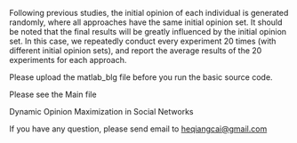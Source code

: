 Following previous studies, the initial opinion of each individual is generated randomly, where all approaches have the same initial opinion set. It should be noted that the final results will be greatly influenced by the initial opinion set. In this case, we repeatedly conduct every experiment 20 times (with different initial opinion sets), and report the average results of the 20 experiments for each approach.

Please upload the matlab_blg file before you run the basic source code.

Please see the Main file

Dynamic Opinion Maximization in Social Networks

If you have any question, please send email to heqiangcai@gmail.com
